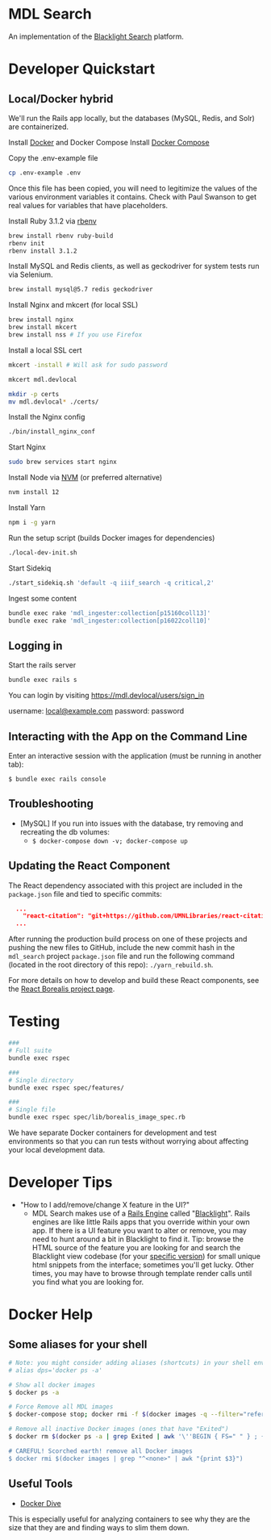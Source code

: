 # MDL Search

An implementation of the [Blacklight Search](http://projectblacklight.org/) platform.

# Developer Quickstart

## Local/Docker hybrid

We'll run the Rails app locally, but the databases (MySQL, Redis, and Solr) are containerized.

Install [Docker](https://docs.docker.com/engine/install/) and Docker Compose
Install [Docker Compose](https://docs.docker.com/compose/)

Copy the .env-example file

```bash
cp .env-example .env
```

Once this file has been copied, you will need to legitimize the values of the various environment variables it contains. Check with Paul Swanson to get real values for variables that have placeholders.

Install Ruby 3.1.2 via [rbenv](https://github.com/rbenv/rbenv)

```bash
brew install rbenv ruby-build
rbenv init
rbenv install 3.1.2
```

Install MySQL and Redis clients, as well as geckodriver for system tests run via Selenium.

```bash
brew install mysql@5.7 redis geckodriver
```

Install Nginx and mkcert (for local SSL)

```bash
brew install nginx
brew install mkcert
brew install nss # If you use Firefox
```

Install a local SSL cert

```bash
mkcert -install # Will ask for sudo password

mkcert mdl.devlocal

mkdir -p certs
mv mdl.devlocal* ./certs/
```

Install the Nginx config

```bash
./bin/install_nginx_conf
```

Start Nginx

```bash
sudo brew services start nginx
```

Install Node via [NVM](https://github.com/nvm-sh/nvm) (or preferred alternative)

```bash
nvm install 12
```

Install Yarn

```bash
npm i -g yarn
```

Run the setup script (builds Docker images for dependencies)

```bash
./local-dev-init.sh
```

Start Sidekiq

```bash
./start_sidekiq.sh 'default -q iiif_search -q critical,2'
```

Ingest some content

```bash
bundle exec rake 'mdl_ingester:collection[p15160coll13]'
bundle exec rake 'mdl_ingester:collection[p16022coll10]'
```

## Logging in

Start the rails server

```bash
bundle exec rails s
```

You can login by visiting https://mdl.devlocal/users/sign_in

username: local@example.com
password: password

## Interacting with the App on the Command Line

Enter an interactive session with the application (must be running in another tab):

`$ bundle exec rails console`

## Troubleshooting

* [MySQL] If you run into issues with the database, try removing and recreating the db volumes:
  * `$ docker-compose down -v; docker-compose up`

## Updating the React Component

The React dependency associated with this project are included in the `package.json` file and tied to specific commits:

```json
  ...
    "react-citation": "git+https://github.com/UMNLibraries/react-citation.git#52091d617b5d",
  ...
```

After running the production build process on one of these projects and pushing the new files to GitHub, include the new commit hash in the `mdl_search` project `package.json` file and run the following command (located in the root directory of this repo): `./yarn_rebuild.sh`.

For more details on how to develop and build these React components, see the [React Borealis project page](https://github.com/UMNLibraries/react-borealis).

# Testing

```bash
###
# Full suite
bundle exec rspec

###
# Single directory
bundle exec rspec spec/features/

###
# Single file
bundle exec rspec spec/lib/borealis_image_spec.rb
```

We have separate Docker containers for development and test environments so that you can run tests without
worrying about affecting your local development data.

# Developer Tips

* "How to I add/remove/change X feature in the UI?"
  * MDL Search makes use of a [Rails Engine](https://guides.rubyonrails.org/engines.html) called "[Blacklight](https://github.com/projectblacklight/blacklight)". Rails engines are like little Rails apps that you override within your own app. If there is a UI feature you want to alter or remove, you may need to hunt around a bit in Blacklight to find it. Tip: browse the HTML source of the feature you are looking for and search the Blacklight view codebase (for your [specific version](https://github.com/projectblacklight/blacklight/tree/v6.10.1/app/views)) for small unique html snippets from the interface; sometimes you'll get lucky. Other times, you may have to browse through template render calls until you find what you are looking for.

# Docker Help

## Some aliases for your shell

```bash
# Note: you might consider adding aliases (shortcuts) in your shell env to make it easier to run these commands. e.g.:
# alias dps='docker ps -a'

# Show all docker images
$ docker ps -a

# Force Remove all MDL images
$ docker-compose stop; docker rmi -f $(docker images -q --filter="reference=mdl*")

# Remove all inactive Docker images (ones that have "Exited")
$ docker rm $(docker ps -a | grep Exited | awk '\''BEGIN { FS=" " } ; {print $1;}'\'')

# CAREFUL! Scorched earth! remove all Docker images
$ docker rmi $(docker images | grep "^<none>" | awk "{print $3}")
```

## Useful Tools

* [Docker Dive](https://github.com/wagoodman/dive)

This is especially useful for analyzing containers to see why they are the size that they are and finding ways to slim them down.
